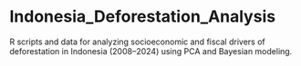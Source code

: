 # Indonesia_Deforestation_Analysis
R scripts and data for analyzing socioeconomic and fiscal drivers of deforestation in Indonesia (2008–2024) using PCA and Bayesian modeling.
